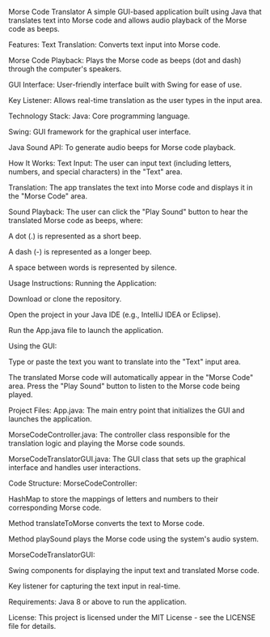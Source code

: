 Morse Code Translator
A simple GUI-based application built using Java that translates text into Morse code and allows audio playback of the Morse code as beeps.

Features:
Text Translation: Converts text input into Morse code.

Morse Code Playback: Plays the Morse code as beeps (dot and dash) through the computer's speakers.

GUI Interface: User-friendly interface built with Swing for ease of use.

Key Listener: Allows real-time translation as the user types in the input area.

Technology Stack:
Java: Core programming language.

Swing: GUI framework for the graphical user interface.

Java Sound API: To generate audio beeps for Morse code playback.

How It Works:
Text Input: The user can input text (including letters, numbers, and special characters) in the "Text" area.

Translation: The app translates the text into Morse code and displays it in the "Morse Code" area.

Sound Playback: The user can click the "Play Sound" button to hear the translated Morse code as beeps, where:

A dot (.) is represented as a short beep.

A dash (-) is represented as a longer beep.

A space between words is represented by silence.

Usage Instructions:
Running the Application:

Download or clone the repository.

Open the project in your Java IDE (e.g., IntelliJ IDEA or Eclipse).

Run the App.java file to launch the application.

Using the GUI:

Type or paste the text you want to translate into the "Text" input area.

The translated Morse code will automatically appear in the "Morse Code" area.
Press the "Play Sound" button to listen to the Morse code being played.





Project Files:
App.java: The main entry point that initializes the GUI and launches the application.

MorseCodeController.java: The controller class responsible for the translation logic and playing the Morse code sounds.

MorseCodeTranslatorGUI.java: The GUI class that sets up the graphical interface and handles user interactions.

Code Structure:
MorseCodeController:

HashMap to store the mappings of letters and numbers to their corresponding Morse code.

Method translateToMorse converts the text to Morse code.

Method playSound plays the Morse code using the system's audio system.

MorseCodeTranslatorGUI:

Swing components for displaying the input text and translated Morse code.

Key listener for capturing the text input in real-time.

Requirements:
Java 8 or above to run the application.

License:
This project is licensed under the MIT License - see the LICENSE file for details.

